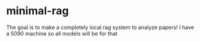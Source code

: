 # minimal-rag
The goal is to make a completely local rag system to analyze papers! I have a 5090 machine so all models will be for that
